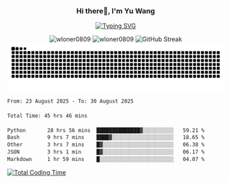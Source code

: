 <h3 align="center">Hi there👋, I'm Yu Wang</h1>

<p align="center"><a href="https://git.io/typing-svg"><img src="https://readme-typing-svg.demolab.com?font=Alex+Brush&size=18&pause=1000&color=716A50&background=6F66FF00&center=true&vCenter=true&width=435&lines=To+love+oneself+is+the+beginning+of+a+lifelong+romance.+%E2%80%94+Oscar+Wilde" alt="Typing SVG" /></a></p>


<p align="center">
 <img src="https://github-readme-stats.vercel.app/api/top-langs?username=wloner0809&show_icons=true&locale=en&layout=compact" alt="wloner0809" height=120 />
 <img src="https://github-readme-stats.vercel.app/api?username=wloner0809&show_icons=true&locale=en" alt="wloner0809" height=120 />
 <img src="https://github-readme-streak-stats.herokuapp.com?user=wloner0809&theme=microsoft" alt="GitHub Streak" height=120 />
 <img src="https://github.com/Wloner0809/Wloner0809/blob/output/github-contribution-grid-snake.svg">
</p>
 
<!--START_SECTION:waka-->

```txt
From: 23 August 2025 - To: 30 August 2025

Total Time: 45 hrs 46 mins

Python       28 hrs 56 mins  ██████████████▓░░░░░░░░░░   59.21 %
Bash         9 hrs 7 mins    ████▓░░░░░░░░░░░░░░░░░░░░   18.65 %
Other        3 hrs 7 mins    █▓░░░░░░░░░░░░░░░░░░░░░░░   06.38 %
JSON         3 hrs 1 min     █▓░░░░░░░░░░░░░░░░░░░░░░░   06.17 %
Markdown     1 hr 59 mins    █░░░░░░░░░░░░░░░░░░░░░░░░   04.07 %
```

<!--END_SECTION:waka-->

[![Total Coding Time](https://wakatime.com/badge/user/3b010e91-e8bb-445f-9eac-c8ab5bc30cb6.svg)](https://wakatime.com/@3b010e91-e8bb-445f-9eac-c8ab5bc30cb6)

